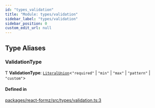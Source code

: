 ```yaml
---
id: "types_validation"
title: "Module: types/validation"
sidebar_label: "types/validation"
sidebar_position: 0
custom_edit_url: null
---
```


## Type Aliases

### ValidationType

Ƭ **ValidationType**: [`LiteralUnion`](types_utils.md#literalunion)<``"required"`` \| ``"min"`` \| ``"max"`` \| ``"pattern"`` \| ``"custom"``\>

#### Defined in

[packages/react-formz/src/types/validation.ts:3](https://github.com/ZerryStack/react-formz/blob/1bf2d41/packages/react-formz/src/types/validation.ts#L3)
